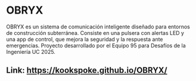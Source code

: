 # OBRYX
OBRYX es un sistema de comunicación inteligente diseñado para entornos de construcción subterránea. Consiste en una pulsera con alertas LED y una app de control, que mejora la seguridad y la respuesta ante emergencias. Proyecto desarrollado por el Equipo 95 para Desafíos de la Ingeniería UC 2025.


## Link: https://kookspoke.github.io/OBRYX/
